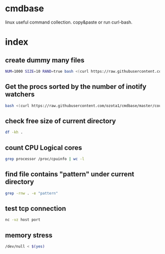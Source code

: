# cmdbase
linux useful command collection. copy&amp;paste or run curl-bash.


# index

## create dummy many files

```bash
NUM=1000 SIZE=10 RAND=true bash <(curl https://raw.githubusercontent.com/ozota1/cmdbase/master/create-dummy-files.sh)
```

## Get the procs sorted by the number of inotify watchers
```bash
bash <(curl https://raw.githubusercontent.com/ozota1/cmdbase/master/count-inotify-watcher.sh)
```

## check free size of current directory
```bash
df -kh .
```

## count CPU Logical cores
```bash
grep processor /proc/cpuinfo | wc -l
```

## find file contains "pattern" under current directory
```bash
grep -rnw . -e "pattern"
```

## test tcp connection
```bash
nc -vz host port
```

## memory stress
```bash
/dev/null < $(yes)
```
